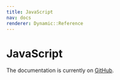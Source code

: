 ```yaml
---
title: JavaScript
nav: docs
renderer: Dynamic::Reference
---
```


# JavaScript

The documentation is currently on [GitHub](https://github.com/cucumber/cucumber-js).
